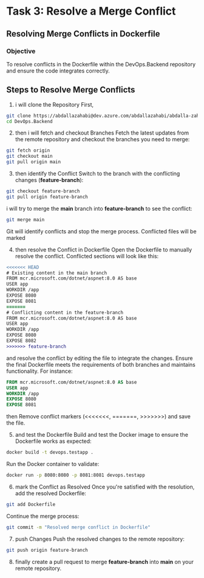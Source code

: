 # Task 3: Resolve a Merge Conflict

## Resolving Merge Conflicts in Dockerfile

### Objective

To resolve conflicts in the Dockerfile within the DevOps.Backend repository and ensure the code integrates correctly.

## Steps to Resolve Merge Conflicts

1. i will clone the Repository First, 

```bash
git clone https://abdallazahabi@dev.azure.com/abdallazahabi/abdalla-zahabi/_git/DevOps.Backend
cd DevOps.Backend
```

2. then i will fetch and checkout Branches Fetch the latest updates from the remote repository and checkout the branches you need to merge:

```bash
git fetch origin
git checkout main
git pull origin main
```

3. then identify the Conflict Switch to the branch with the conflicting changes (**feature-branch**):

```bash
git checkout feature-branch
git pull origin feature-branch
```

i will try to merge the **main** branch into **feature-branch** to see the conflict:

```bash
git merge main
```

Git will identify conflicts and stop the merge process. Conflicted files will be marked


4. then resolve the Conflict in Dockerfile Open the Dockerfile to manually resolve the conflict. Conflicted sections will look like this:

```diff
<<<<<<< HEAD
# Existing content in the main branch
FROM mcr.microsoft.com/dotnet/aspnet:8.0 AS base
USER app
WORKDIR /app
EXPOSE 8080
EXPOSE 8081
=======
# Conflicting content in the feature-branch
FROM mcr.microsoft.com/dotnet/aspnet:8.0 AS base
USER app
WORKDIR /app
EXPOSE 8080
EXPOSE 8082
>>>>>>> feature-branch
```

 and resolve the conflict by editing the file to integrate the changes. Ensure the final Dockerfile meets the requirements of both branches and maintains functionality. For instance:


```Dockerfile
FROM mcr.microsoft.com/dotnet/aspnet:8.0 AS base
USER app
WORKDIR /app
EXPOSE 8080
EXPOSE 8081
```

then Remove conflict markers (<<<<<<<, =======, >>>>>>>) and save the file.


5. and test the Dockerfile Build and test the Docker image to ensure the Dockerfile works as expected:

```bash
docker build -t devops.testapp .
```

Run the Docker container to validate:

```bash
docker run -p 8080:8080 -p 8081:8081 devops.testapp
```

6. mark the Conflict as Resolved Once you're satisfied with the resolution, add the resolved Dockerfile:

```bash
git add Dockerfile
```

Continue the merge process:

```bash
git commit -m "Resolved merge conflict in Dockerfile"
```

7. push Changes Push the resolved changes to the remote repository:

```bash
git push origin feature-branch
```

8. finally create a pull request to merge **feature-branch** into **main** on your remote repository.
